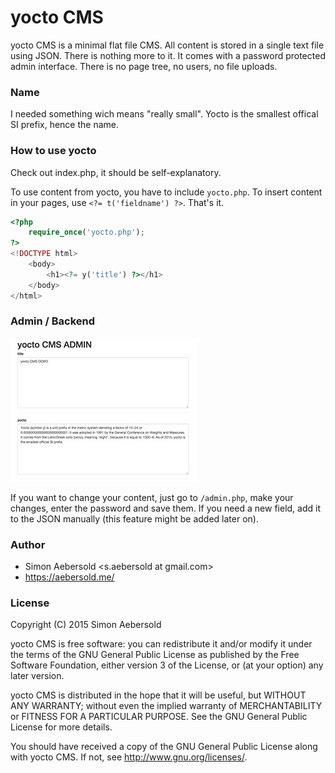 # yocto CMS

yocto CMS is a minimal flat file CMS. All content is stored in a single text file using JSON. There is nothing more to it. It comes with a password protected admin interface. There is no page tree, no users, no file uploads.

### Name
I needed something wich means "really small". Yocto is the smallest offical SI prefix, hence the name.

### How to use yocto

Check out index.php, it should be self-explanatory.

To use content from yocto, you have to include `yocto.php`. To insert content in your pages, use `<?= t('fieldname') ?>`. That's it.

```php
<?php
    require_once('yocto.php');
?>
<!DOCTYPE html>
    <body>
        <h1><?= y('title') ?></h1>
    </body>
</html>
```

### Admin / Backend

![yocto Admin](/admin.jpg)

If you want to change your content, just go to `/admin.php`, make your changes, enter the password and save them. If you need a new field, add it to the JSON manually (this feature might be added later on).

### Author

* Simon Aebersold <s.aebersold at gmail.com>
* https://aebersold.me/

### License

Copyright (C) 2015 Simon Aebersold

yocto CMS is free software: you can redistribute it and/or modify it under the terms of the GNU General Public License as published by the Free Software Foundation, either version 3 of the License, or (at your option) any later version.

yocto CMS is distributed in the hope that it will be useful, but WITHOUT ANY WARRANTY; without even the implied warranty of MERCHANTABILITY or FITNESS FOR A PARTICULAR PURPOSE. See the GNU General Public License for more details.

You should have received a copy of the GNU General Public License along with yocto CMS. If not, see http://www.gnu.org/licenses/.
